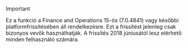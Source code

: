 > [!IMPORTANT]
> Ez a funkció a Finance and Operations 15-ös (7.0.4841) vagy későbbi platformfrissítésében áll rendelkezésre. Ezt a frissítést jelenleg csak bizonyos vevők használhatják. A frissítés 2018 júniusától lesz elérhető minden felhasználó számára.
